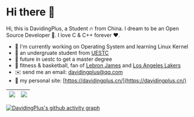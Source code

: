 # Hi there 👋

Hi, this is DavidingPlus, a Student 🔥 from China. I dream to be an Open Source Developer 🚀. I love C & C++ forever ❤️.

- 👶 I'm currently working on Operating System and learning Linux Kernel
- 🎒 an undergruate student from [UESTC](https://en.uestc.edu.cn/)
- 👯 future in uestc to get a master degree
- 🏀 fitness & basketball, fan of [Lebron James](https://www.lebronjames.com/) and [Los Angeles Lakers](https://www.nba.com/lakers/)
- ✉️ send me an email: davidingplus@qq.com
- 🔎 my personal site: [https://davidingplus.cn/](https://davidingplus.cn/)

| ![](https://github-readme-stats.vercel.app/api?username=DavidingPlus&show_icons=true&include_all_commits=true&theme=vue-dark&hide_border=true) | ![](http://github-profile-summary-cards.vercel.app/api/cards/repos-per-language?username=DavidingPlus&theme=blueberry) |
| ------------------------------------------------------------ | ------------------------------------------------------------ |

[![DavidingPlus's github activity graph](https://github-readme-activity-graph.vercel.app/graph?username=DavidingPlus&theme=github-compact)](https://github.com/Ashutosh00710/github-readme-activity-graph)

